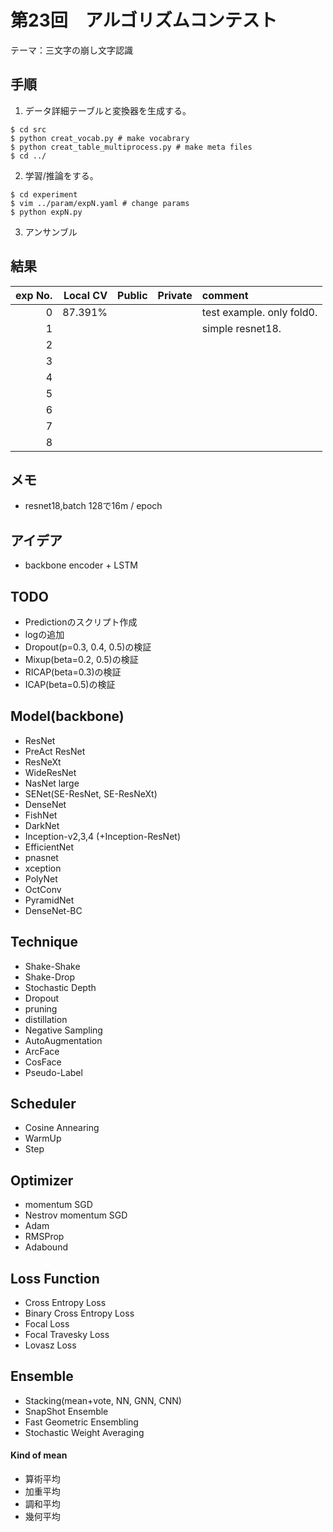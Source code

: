 # 第23回　アルゴリズムコンテスト
テーマ：三文字の崩し文字認識

## 手順
1. データ詳細テーブルと変換器を生成する。
```
$ cd src
$ python creat_vocab.py # make vocabrary
$ python creat_table_multiprocess.py # make meta files
$ cd ../
```
2. 学習/推論をする。
```
$ cd experiment
$ vim ../param/expN.yaml # change params
$ python expN.py
```

3. アンサンブル




## 結果
| exp No. | Local CV | Public | Private | comment |
| ------: | -------: | -----: | ------: | :------ |
| 0       |  87.391% |        |         | test example. only fold0. |
| 1       |          |        |         | simple resnet18.  |
| 2       |          |        |         |         |
| 3       |          |        |         |         |
| 4       |          |        |         |         |
| 5       |          |        |         |         |
| 6       |          |        |         |         |
| 7       |          |        |         |         |
| 8       |          |        |         |         |


## メモ
- resnet18,batch 128で16m / epoch



## アイデア
- backbone encoder + LSTM


## TODO
- Predictionのスクリプト作成
- logの追加
- Dropout(p=0.3, 0.4, 0.5)の検証
- Mixup(beta=0.2, 0.5)の検証
- RICAP(beta=0.3)の検証
- ICAP(beta=0.5)の検証


## Model(backbone)
- ResNet
- PreAct ResNet
- ResNeXt
- WideResNet
- NasNet large
- SENet(SE-ResNet, SE-ResNeXt)
- DenseNet
- FishNet
- DarkNet
- Inception-v2,3,4 (+Inception-ResNet)
- EfficientNet
- pnasnet
- xception
- PolyNet
- OctConv
- PyramidNet
- DenseNet-BC

## Technique
- Shake-Shake
- Shake-Drop
- Stochastic Depth
- Dropout
- pruning
- distillation
- Negative Sampling
- AutoAugmentation
- ArcFace
- CosFace
- Pseudo-Label

## Scheduler
- Cosine Annearing
- WarmUp
- Step

## Optimizer
- momentum SGD
- Nestrov momentum SGD
- Adam
- RMSProp
- Adabound

## Loss Function
- Cross Entropy Loss
- Binary Cross Entropy Loss
- Focal Loss
- Focal Travesky Loss
- Lovasz Loss


## Ensemble
- Stacking(mean+vote, NN, GNN, CNN)
- SnapShot Ensemble
- Fast Geometric Ensembling
- Stochastic Weight Averaging


#### Kind of mean
- 算術平均
- 加重平均
- 調和平均
- 幾何平均


